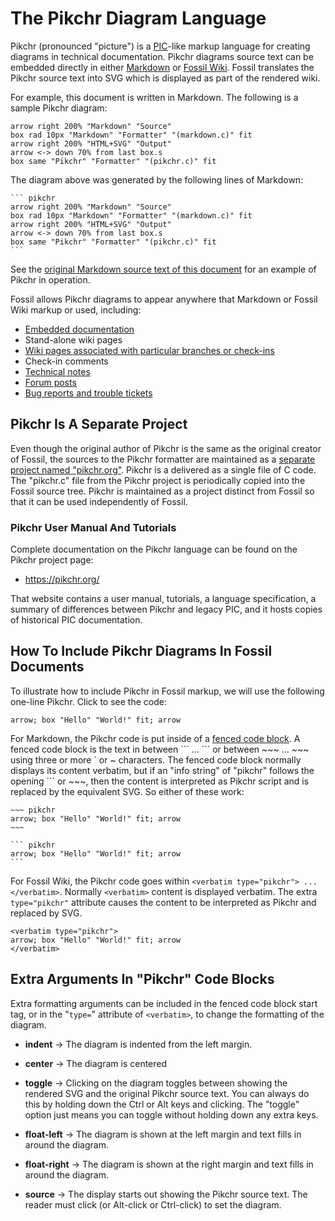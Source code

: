 # The Pikchr Diagram Language

Pikchr (pronounced "picture") is a [PIC][1]-like markup language for creating
diagrams in technical documentation.  Pikchr diagrams source text
can be embedded directly in either [Markdown][2] or [Fossil Wiki][3].
Fossil translates the Pikchr source text into SVG which is displayed as
part of the rendered wiki.

[1]: wikipedia:/wiki/Pic_language
[2]: /md_rules
[3]: /wiki_rules

For example, this document is written in Markdown.  The following
is a sample Pikchr diagram:

``` pikchr
arrow right 200% "Markdown" "Source"
box rad 10px "Markdown" "Formatter" "(markdown.c)" fit
arrow right 200% "HTML+SVG" "Output"
arrow <-> down 70% from last box.s
box same "Pikchr" "Formatter" "(pikchr.c)" fit
```

The diagram above was generated by the following lines of Markdown:

~~~~~
``` pikchr
arrow right 200% "Markdown" "Source"
box rad 10px "Markdown" "Formatter" "(markdown.c)" fit
arrow right 200% "HTML+SVG" "Output"
arrow <-> down 70% from last box.s
box same "Pikchr" "Formatter" "(pikchr.c)" fit
```
~~~~~

See the [original Markdown source text of this document][4] for an
example of Pikchr in operation.  

[4]: ./pikchr.md?mimetype=text/plain

Fossil allows Pikchr diagrams to appear anywhere that Markdown or
Fossil Wiki markup or used, including:

   *  [Embedded documentation](./embeddeddoc.wiki)
   *  Stand-alone wiki pages
   *  [Wiki pages associated with particular branches or check-ins](./wikitheory.wiki#assocwiki)
   *  Check-in comments
   *  [Technical notes](./event.wiki)
   *  [Forum posts](./forum.wiki)
   *  [Bug reports and trouble tickets](./bugtheory.wiki)

## Pikchr Is A Separate Project

Even though the original author of Pikchr is the same as the original
creator of Fossil, the sources to the Pikchr formatter are maintained
as a [separate project named "pikchr.org"](https://pikchr.org).
Pikchr is a delivered as a single file of C code.  The "pikchr.c" file
from the Pikchr project is periodically copied into the Fossil source
tree.  Pikchr is maintained as a project distinct from Fossil so that it
can be used independently of Fossil.

### Pikchr User Manual And Tutorials

Complete documentation on the Pikchr language can be found on the
Pikchr project page:

   *  <https://pikchr.org/>

That website contains a user manual, tutorials, a language specification,
a summary of differences between Pikchr and legacy PIC,
and it hosts copies of historical PIC documentation.

## How To Include Pikchr Diagrams In Fossil Documents

To illustrate how to include Pikchr in Fossil markup, we will use the
following one-line Pikchr.  Click to see the code:

~~~ pikchr toggle
arrow; box "Hello" "World!" fit; arrow
~~~

For Markdown, the Pikchr code is put inside of a
[fenced code block][fcb].  A fenced code block is the text in between
&#96;&#96;&#96; ... &#96;&#96;&#96; or between
&#126;&#126;&#126; ... &#126;&#126;&#126; using three or
more &#96; or &#126; characters.  The fenced code block normally
displays its content verbatim, but if an "info string"  of "pikchr"
follows the opening &#96;&#96;&#96; or &#126;&#126;&#126;, then the
content is interpreted as Pikchr script and is replaced by the
equivalent SVG.
So either of these work:

[fcb]: https://spec.commonmark.org/0.29/#fenced-code-blocks

~~~~~~
~~~ pikchr
arrow; box "Hello" "World!" fit; arrow
~~~

``` pikchr
arrow; box "Hello" "World!" fit; arrow
```
~~~~~~

For Fossil Wiki, the Pikchr code goes within 
`<verbatim type="pikchr"> ... </verbatim>`.  Normally `<verbatim>`
content is displayed verbatim.  The extra `type="pikchr"` attribute
causes the content to be interpreted as Pikchr and replaced by SVG.

~~~~~~
<verbatim type="pikchr">
arrow; box "Hello" "World!" fit; arrow
</verbatim>
~~~~~~

## Extra Arguments In "Pikchr" Code Blocks

Extra formatting arguments can be included in the fenced code block start
tag, or in the "`type=`" attribute of `<verbatim>`, to change the formatting
of the diagram.

  *  **indent**  &rarr;  The diagram is indented from the left margin.

  *  **center**  &rarr;  The diagram is centered

  *  **toggle**  &rarr;  Clicking on the diagram toggles between showing
     the rendered SVG and the original Pikchr source text.  You can always
     do this by holding down the Ctrl or Alt keys and clicking.  The
     "toggle" option just means you can toggle without holding down any
     extra keys.

  *  **float-left** &rarr;  The diagram is shown at the left margin and
     text fills in around the diagram.

  *  **float-right** &rarr;  The diagram is shown at the right margin and
     text fills in around the diagram.

  *  **source** &rarr;  The display starts out showing the Pikchr source text.
     The reader must click (or Alt-click or Ctrl-click) to set the diagram.
